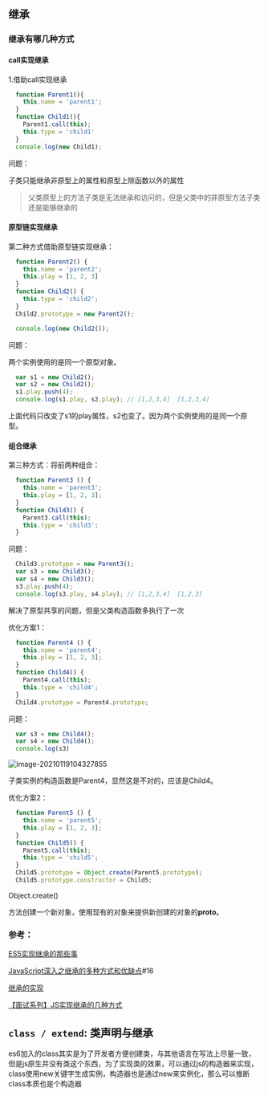 ## 继承

### 继承有哪几种方式

#### call实现继承

1.借助call实现继承

```js
  function Parent1(){
    this.name = 'parent1';
  }
  function Child1(){
    Parent1.call(this);
    this.type = 'child1'
  }
  console.log(new Child1);
```

问题：

子类只能继承非原型上的属性和原型上除函数以外的属性

> 父类原型上的方法子类是无法继承和访问的，但是父类中的非原型方法子类还是能够继承的

#### 原型链实现继承

第二种方式借助原型链实现继承：

```js
  function Parent2() {
    this.name = 'parent2';
    this.play = [1, 2, 3]
  }
  function Child2() {
    this.type = 'child2';
  }
  Child2.prototype = new Parent2();

  console.log(new Child2());
```


问题：

两个实例使用的是同一个原型对象。

```js
  var s1 = new Child2();
  var s2 = new Child2();
  s1.play.push(4);
  console.log(s1.play, s2.play); // [1,2,3,4]  [1,2,3,4]
```

上面代码只改变了s1的play属性，s2也变了。因为两个实例使用的是同一个原型。

#### 组合继承

第三种方式：将前两种组合：

```js
  function Parent3 () {
    this.name = 'parent3';
    this.play = [1, 2, 3];
  }
  function Child3() {
    Parent3.call(this);
    this.type = 'child3';
  }
```

问题：


```js
  Child3.prototype = new Parent3();
  var s3 = new Child3();
  var s4 = new Child3();
  s3.play.push(4);
  console.log(s3.play, s4.play); // [1,2,3,4]  [1,2,3]
```

解决了原型共享的问题，但是父类构造函数多执行了一次

优化方案1：

```js
  function Parent4 () {
    this.name = 'parent4';
    this.play = [1, 2, 3];
  }
  function Child4() {
    Parent4.call(this);
    this.type = 'child4';
  }
  Child4.prototype = Parent4.prototype;
```

问题：

```js
  var s3 = new Child4();
  var s4 = new Child4();
  console.log(s3)
```

![image-20210119104327855](https://i.loli.net/2021/01/19/4uzbcvkZTQYKULr.png)

子类实例的构造函数是Parent4，显然这是不对的，应该是Child4。

优化方案2：

```js
  function Parent5 () {
    this.name = 'parent5';
    this.play = [1, 2, 3];
  }
  function Child5() {
    Parent5.call(this);
    this.type = 'child5';
  }
  Child5.prototype = Object.create(Parent5.prototype);
  Child5.prototype.constructor = Child5;

```

Object.create()

方法创建一个新对象，使用现有的对象来提供新创建的对象的**proto**。

### 参考：

[ES5实现继承的那些事](https://juejin.cn/post/6844903872847151112#comment)

[JavaScript深入之继承的多种方式和优缺点](https://github.com/mqyqingfeng/Blog/issues/16#)#16

[继承的实现](https://juejin.cn/post/6844904136161361933#heading-22)

[【面试系列】JS实现继承的几种方式](https://juejin.cn/post/6847902217190506509#heading-2)



## `class / extend`: 类声明与继承

es6加入的class其实是为了开发者方便创建类，与其他语言在写法上尽量一致，但是js原生并没有类这个东西，为了实现类的效果，可以通过js的构造器来实现，class使用new关键字生成实例，构造器也是通过new来实例化，那么可以推断class本质也是个构造器
